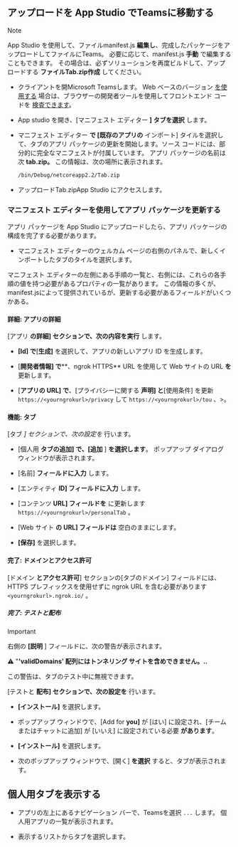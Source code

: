 ## <a name="upload-your-tab-to-teams-with-app-studio"></a>アップロードを App Studio でTeamsに移動する

>[!NOTE]
> App Studio を使用して、ファイルmanifest.js **編集し**、完成したパッケージをアップロードしてファイルにTeams。 必要に応じて、manifest.js **手動** で編集することもできます。 その場合は、必ずソリューションを再度ビルドして、アップロードする **ファイルTab.zip作成** してください。

- クライアントを開Microsoft Teamsします。 Web ベースのバージョン [を使用する](https://teams.microsoft.com) 場合は、ブラウザーの開発者ツールを使用してフロントエンド コードを [検査できます](~/tabs/how-to/developer-tools.md)。

- App studio を開き、[マニフェスト エディター **] タブを選択** します。

- マニフェスト エディター **で [既存のアプリの** インポート] タイルを選択して、タブのアプリ パッケージの更新を開始します。ソース コードには、部分的に完全なマニフェストが付属しています。 アプリ パッケージの名前は次 **tab.zip。** この情報は、次の場所に表示されます。

    ```bash
    /bin/Debug/netcoreapp2.2/Tab.zip
    ```

- アップロードTab.zipApp  Studio にアクセスします。

### <a name="update-your-app-package-with-manifest-editor"></a>マニフェスト エディターを使用してアプリ パッケージを更新する

アプリ パッケージを App Studio にアップロードしたら、アプリ パッケージの構成を完了する必要があります。

- マニフェスト エディターのウェルカム ページの右側のパネルで、新しくインポートしたタブのタイルを選択します。

マニフェスト エディターの左側にある手順の一覧と、右側には、これらの各手順の値を持つ必要があるプロパティの一覧があります。 この情報の多くが、manifest.jsによって提供されているが、更新する必要があるフィールドがいくつかある。

#### <a name="details-app-details"></a>詳細: アプリの詳細

[アプリ **の詳細] セクションで、次の内容を実行** します。

- **[Id] で**[**生成]** を選択して、アプリの新しいアプリ ID を生成します。

- [**開発者情報] で****、ngrok HTTPS** URL を使用して Web サイトの URL **を** 更新します。

- [**アプリの URL] で**、[プライバシーに関する **声明] と**[使用条件] を更新 `https://<yourngrokurl>/privacy` して `https://<yourngrokurl>/tou` 、>。

#### <a name="capabilities-tabs"></a>機能: タブ

[タブ *] セクションで、次の設定を* 行います。

- [個人用 **タブの追加] で、[追加** ] **を選択します**。 ポップアップ ダイアログ ウィンドウが表示されます。

- [名前] **フィールドに入力** します。

- [エンティティ **ID] フィールドに入力** します。

- [コンテンツ **URL] フィールドを** に更新します `https://<yourngrokurl>/personalTab` 。

- [Web サイト **の URL] フィールドは** 空白のままにします。

- **[保存]** を選択します。

#### <a name="finish-domains-and-permissions"></a>完了: ドメインとアクセス許可

[ドメイン **とアクセス許可**] セクションの[タブのドメイン] フィールドには、HTTPS プレフィックスを使用せずに ngrok URL を含む必要があります `<yourngrokurl>.ngrok.io/` 。

##### <a name="finish-test-and-distribute"></a>完了: テストと配布

>[!IMPORTANT]
>右側の **[説明** ] フィールドに、次の警告が表示されます。
>
>&#9888; "**'validDomains' 配列にはトンネリング サイトを含めできません。..**
>
>この警告は、タブのテスト中に無視できます。

[テストと **配布] セクションで、次の設定を** 行います。

- **[インストール]** を選択します。

- ポップアップ ウィンドウで、[Add for **you]** が [はい] に設定され、[チームまたはチャットに追加] が [いいえ] に設定されている必要 **があります**。

- **[インストール]** を選択します。

- 次のポップアップ ウィンドウで、[開く] **を選択** すると、タブが表示されます。

## <a name="view-your-personal-tab"></a>個人用タブを表示する

- アプリの左上にあるナビゲーション バーで、Teamsを選択 `...` します。 個人用アプリの一覧が表示されます。

- 表示するリストからタブを選択します。
